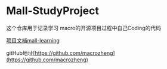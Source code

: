 # Mall-StudyProject


这个仓库用于记录学习 macro的开源项目过程中自己Coding的代码

[项目文档mall-learning](http://www.macrozheng.com/#/README)

gitHub地址[https://github.com/macrozheng](https://github.com/macrozheng)
